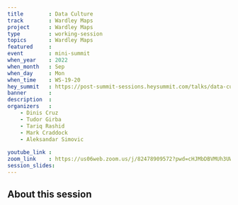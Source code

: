 ```yaml
---
title        : Data Culture
track        : Wardley Maps
project      : Wardley Maps
type         : working-session
topics       : Wardley Maps
featured     :
event        : mini-summit
when_year    : 2022
when_month   : Sep
when_day     : Mon
when_time    : WS-19-20
hey_summit   : https://post-summit-sessions.heysummit.com/talks/data-culture/
banner       : 
description  :
organizers   :
    - Dinis Cruz
    - Tudor Girba
    - Tariq Rashid
    - Mark Craddock
    - Aleksandar Simovic
    
youtube_link : 
zoom_link    : https://us06web.zoom.us/j/82478909572?pwd=cHJMbDBVMUh3UWRLL3E2eEJIV3JtQT09
session_slides:
---
```




## About this session
